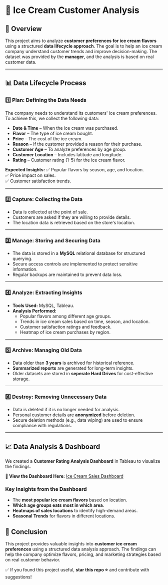# 🍦 Ice Cream Customer Analysis

## 📌 Overview
This project aims to analyze **customer preferences for ice cream flavors** using a structured **data lifecycle approach**. The goal is to help an ice cream company understand customer trends and improve decision-making. The dataset was provided by the **manager**, and the analysis is based on real customer data.

---

## 📊 Data Lifecycle Process

### **1️⃣ Plan: Defining the Data Needs**
The company needs to understand its customers' ice cream preferences. To achieve this, we collect the following data:
- **Date & Time** – When the ice cream was purchased.
- **Flavor** – The type of ice cream bought.
- **Price** – The cost of the ice cream.
- **Reason** – If the customer provided a reason for their purchase.
- **Customer Age** – To analyze preferences by age group.
- **Customer Location** – Includes latitude and longitude.
- **Rating** – Customer rating (1-5) for the ice cream flavor.

**Expected Insights:**
✅ Popular flavors by season, age, and location.  
✅ Price impact on sales.  
✅ Customer satisfaction trends.

---

### **2️⃣ Capture: Collecting the Data**
- Data is collected at the point of sale.
- Customers are asked if they are willing to provide details.
- The location data is retrieved based on the store's location.
---

### **3️⃣ Manage: Storing and Securing Data**
- The data is stored in a **MySQL** relational database for structured querying.
- Secure access controls are implemented to protect sensitive information.
- Regular backups are maintained to prevent data loss.

---

### **4️⃣ Analyze: Extracting Insights**
- **Tools Used:** MySQL, Tableau.
- **Analysis Performed:**
  - Popular flavors among different age groups.
  - Trends in ice cream sales based on time, season, and location.
  - Customer satisfaction ratings and feedback.
  - Heatmap of ice cream purchases by region.

---

### **5️⃣ Archive: Managing Old Data**
- Data older than **3 years** is archived for historical reference.
- **Summarized reports** are generated for long-term insights.
- Older datasets are stored in **seperate Hard Drives** for cost-effective storage.

---

### **6️⃣ Destroy: Removing Unnecessary Data**
- Data is deleted if it is no longer needed for analysis.
- Personal customer details are **anonymized** before deletion.
- Secure deletion methods (e.g., data wiping) are used to ensure compliance with regulations.

---

## 📈 Data Analysis & Dashboard
We created a **Customer Rating Analysis Dashboard** in Tableau to visualize the findings.

**🔗 View the Dashboard Here:** [Ice Cream Sales Dashboard](https://public.tableau.com/app/profile/harsh.indoria/viz/IceCreamSalesDashboard_17428764631180/IceCreamDashboard)

### **Key Insights from the Dashboard**
- The **most popular ice cream flavors** based on location.
- **Which age groups eats most in which area**.
- **Heatmaps of sales locations** to identify high-demand areas.
- **Seasonal Trends** for flavors in different locations.

## 📢 Conclusion
This project provides valuable insights into **customer ice cream preferences** using a structured data analysis approach. The findings can help the company optimize flavors, pricing, and marketing strategies based on real customer behavior.

✅ If you found this project useful, **star this repo ⭐** and contribute with suggestions!
